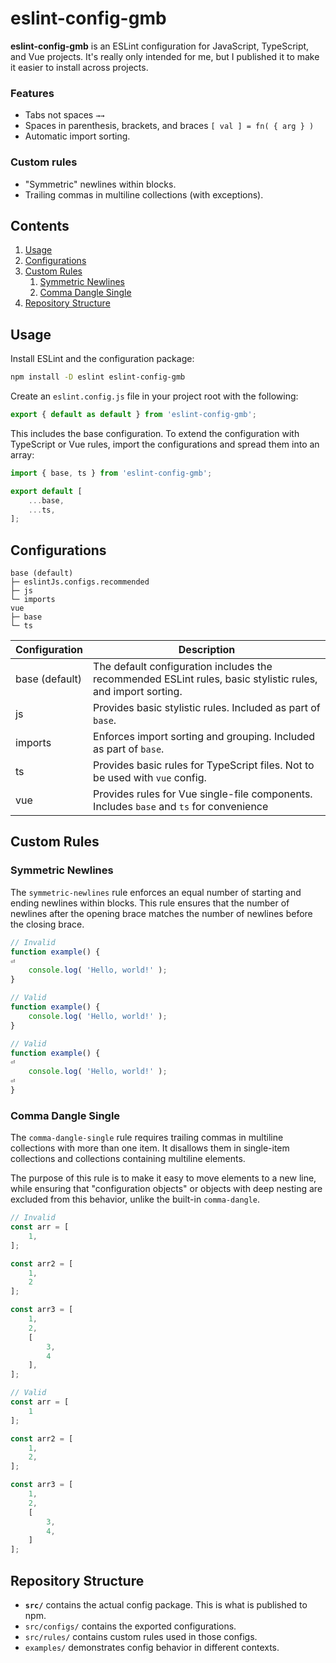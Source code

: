 # eslint-config-gmb

**eslint-config-gmb** is an ESLint configuration for JavaScript, TypeScript, and Vue projects. It's really only intended for me, but I published it to make it easier to install across projects.

### Features

- Tabs not spaces `→→`
- Spaces in parenthesis, brackets, and braces `[ val ] = fn( { arg } )`
- Automatic import sorting.

### Custom rules

- "Symmetric" newlines within blocks.
- Trailing commas in multiline collections (with exceptions).

## Contents

1. [Usage](#usage)
1. [Configurations](#configurations)
1. [Custom Rules](#custom-rules)
	1. [Symmetric Newlines](#symmetric-newlines)
	1. [Comma Dangle Single](#comma-dangle-single)
1. [Repository Structure](#repository-structure)

## Usage

Install ESLint and the configuration package:

```sh
npm install -D eslint eslint-config-gmb
```

Create an `eslint.config.js` file in your project root with the following:

```js
export { default as default } from 'eslint-config-gmb';
```

This includes the base configuration. To extend the configuration with TypeScript or Vue rules, import the configurations and spread them into an array:

```js
import { base, ts } from 'eslint-config-gmb';

export default [
	...base,
	...ts,
];
```

## Configurations

```
base (default)
├─ eslintJs.configs.recommended
├─ js
└─ imports
vue
├─ base
└─ ts
```

| Configuration | Description |
| --- | --- |
| base (default) | The default configuration includes the recommended ESLint rules, basic stylistic rules, and import sorting. |
| js | Provides basic stylistic rules. Included as part of `base`. |
| imports | Enforces import sorting and grouping. Included as part of `base`. |
| ts | Provides basic rules for TypeScript files. Not to be used with `vue` config. |
| vue | Provides rules for Vue single-file components. Includes `base` and `ts` for convenience |

## Custom Rules

### Symmetric Newlines

The `symmetric-newlines` rule enforces an equal number of starting and ending newlines within blocks. This rule ensures that the number of newlines after the opening brace matches the number of newlines before the closing brace.

```js
// Invalid
function example() {
⏎
	console.log( 'Hello, world!' );
}

// Valid
function example() {
	console.log( 'Hello, world!' );
}

// Valid
function example() {
⏎
	console.log( 'Hello, world!' );
⏎
}
```

### Comma Dangle Single

The `comma-dangle-single` rule requires trailing commas in multiline collections with more than one item. It disallows them in single-item collections and collections containing multiline elements.

The purpose of this rule is to make it easy to move elements to a new line, while ensuring that "configuration objects" or objects with deep nesting are excluded from this behavior, unlike the built-in `comma-dangle`.

```js
// Invalid
const arr = [
	1,
];

const arr2 = [
	1,
	2
];

const arr3 = [
	1,
	2,
	[
		3,
		4
	],
];

// Valid
const arr = [
	1
];

const arr2 = [
	1,
	2,
];

const arr3 = [
	1,
	2,
	[
		3,
		4,
	]
];
```


## Repository Structure

- **`src/`** contains the actual config package. This is what is published to npm.
- `src/configs/` contains the exported configurations.
- `src/rules/` contains custom rules used in those configs.
- `examples/` demonstrates config behavior in different contexts.

